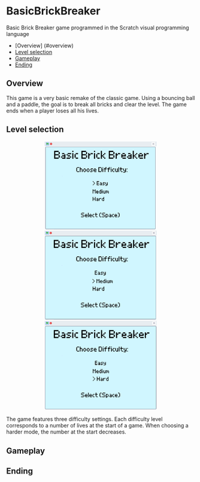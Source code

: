 # BasicBrickBreaker
Basic Brick Breaker game programmed in the Scratch visual programming language
- [Overview] (#overview)
- [Level selection](#level-selection)
- [Gameplay](#gameplay)
- [Ending](#ending) 

## Overview
This game is a very basic remake of the classic game.
Using a bouncing ball and a paddle, the goal is to break all bricks and clear the level.
The game ends when a player loses all his lives.

## Level selection
<p align="middle">
	<img src="img/easy_mode.png" width="300" title="Easy mode selected" alt="Easy mode selected"/>
	<img src="img/medium_mode.png" width="300" title="Medium mode selected" alt="Medium mode selected"/>
	<img src="img/hard_mode.png" width="300" title="Hard mode selected" alt="Hard mode selected"/>
</p>
The game features three difficulty settings. Each difficulty level corresponds to a number of lives at the start of a game. When choosing a harder mode, the number at the start decreases.

## Gameplay

## Ending